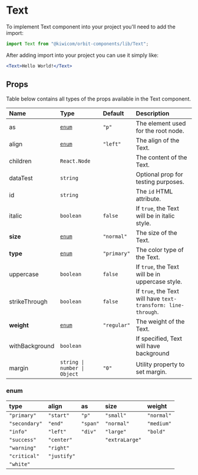 # Text

To implement Text component into your project you'll need to add the import:

```jsx
import Text from "@kiwicom/orbit-components/lib/Text";
```

After adding import into your project you can use it simply like:

```jsx
<Text>Hello World!</Text>
```

## Props

Table below contains all types of the props available in the Text component.

| Name           | Type                         | Default     | Description                                                   |
| :------------- | :--------------------------- | :---------- | :------------------------------------------------------------ |
| as             | [`enum`](#enum)              | `"p"`       | The element used for the root node.                           |
| align          | [`enum`](#enum)              | `"left"`    | The align of the Text.                                        |
| children       | `React.Node`                 |             | The content of the Text.                                      |
| dataTest       | `string`                     |             | Optional prop for testing purposes.                           |
| id             | `string`                     |             | The `id` HTML attribute.                                      |
| italic         | `boolean`                    | `false`     | If `true`, the Text will be in italic style.                  |
| **size**       | [`enum`](#enum)              | `"normal"`  | The size of the Text.                                         |
| **type**       | [`enum`](#enum)              | `"primary"` | The color type of the Text.                                   |
| uppercase      | `boolean`                    | `false`     | If `true`, the Text will be in uppercase style.               |
| strikeThrough  | `boolean`                    | `false`     | If `true`, the Text will have `text-transform: line-through`. |
| **weight**     | [`enum`](#enum)              | `"regular"` | The weight of the Text.                                       |
| withBackground | `boolean`                    |             | If specified, Text will have background                       |
| margin         | `string \| number \| Object` | `"0"`       | Utility property to set margin.                               |

### enum

| type          | align       | as       | size           | weight     |
| :------------ | :---------- | :------- | :------------- | :--------- |
| `"primary"`   | `"start"`   | `"p"`    | `"small"`      | `"normal"` |
| `"secondary"` | `"end"`     | `"span"` | `"normal"`     | `"medium"` |
| `"info"`      | `"left"`    | `"div"`  | `"large"`      | `"bold"`   |
| `"success"`   | `"center"`  |          | `"extraLarge"` |            |
| `"warning"`   | `"right"`   |          |                |            |
| `"critical"`  | `"justify"` |          |                |            |
| `"white"`     |             |          |                |            |
